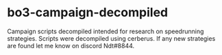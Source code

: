 # bo3-campaign-decompiled
Campaign scripts decompiled intended for research on speedrunning strategies. Scripts were decompiled using cerberus. If any new strategies are found let me know on discord Ndt#8844.
